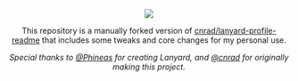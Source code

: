 <div align="center">
<a href="https://discord.com/users/422274807732633604"><img src="https://lanyard-badge.vercel.app/api/422274807732633604?hideDiscrim=true"></a>

This repository is a manually forked version of [cnrad/lanyard-profile-readme](https://github.com/cnrad/lanyard-profile-readme) that includes some tweaks and core changes for my personal use.  

_Special thanks to [@Phineas](https://github.com/Phineas/) for creating Lanyard, and [@cnrad](https://github.com/cnrad) for originally making this project._
</div>
